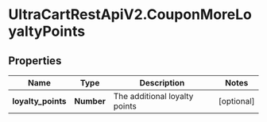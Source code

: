 # UltraCartRestApiV2.CouponMoreLoyaltyPoints

## Properties
Name | Type | Description | Notes
------------ | ------------- | ------------- | -------------
**loyalty_points** | **Number** | The additional loyalty points | [optional] 


